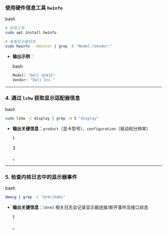### **使用硬件信息工具 `hwinfo`**

bash

```bash
# 安装工具
sudo apt install hwinfo

# 查看显示器信息
sudo hwinfo --monitor | grep -E "Model:|Vendor:"
```

- ​**输出示例**：
    
    bash
    
    ```bash
    Model: "Dell U2415"
    Vendor: "Dell Inc."
    ```
    

---

### ​**4. 通过 `lshw` 获取显示适配器信息**

bash

```bash
sudo lshw -C display | grep -A 5 "display"
```

- ​**输出关键信息**：`product`（显卡型号）、`configuration`（驱动和分辨率）
    
    1
    
    3
    
    。

---

### ​**5. 检查内核日志中的显示器事件**

bash

```bash
dmesg | grep -i "drm\|hdmi"
```

- ​**输出关键信息**：`[drm]` 相关日志会记录显示器连接/断开事件及接口状态
    
    1
    
    。
